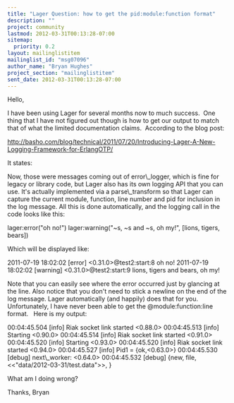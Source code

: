 ```yaml
---
title: "Lager Question: how to get the pid:module:function format"
description: ""
project: community
lastmod: 2012-03-31T00:13:28-07:00
sitemap:
  priority: 0.2
layout: mailinglistitem
mailinglist_id: "msg07096"
author_name: "Bryan Hughes"
project_section: "mailinglistitem"
sent_date: 2012-03-31T00:13:28-07:00
---
```


 
 
 Hello,

 I have been using Lager for several months now to much success.  One
 thing that I have not figured out though is how to get our output to
 match that of what the limited documentation claims.  According to
 the blog post:

http://basho.com/blog/technical/2011/07/20/Introducing-Lager-A-New-Logging-Framework-for-ErlangOTP/

 It states:

Now, those were
 messages coming out of error\\_logger, which is fine for legacy or
 library code, but Lager also has its own logging API that you can
 use. It's actually implemented via a parse\\_transform so that Lager
 can capture the current module, function, line number and pid for
 inclusion in the log message. All this is done automatically, and
 the logging call in the code looks like this:

lager:error("oh no!")
lager:warning("~s, ~s and ~s, oh my!", [lions, tigers, bears])


Which will be
 displayed like:

2011-07-19 18:02:02 [error] &lt;0.31.0&gt;@test2:start:8 oh no!
2011-07-19 18:02:02 [warning] &lt;0.31.0&gt;@test2:start:9 lions, tigers and bears, oh my!


Note that you can
 easily see where the error occurred just by glancing at the line.
 Also notice that you don't need to stick a newline on the end of
 the log message. Lager automatically (and happily) does that for
 you.
 Unfortunately, I have never been able to get the
 @module:function:line format.   Here is my output:

 00:04:45.504 [info] Riak socket link started &lt;0.88.0&gt;
 00:04:45.513 [info] Starting &lt;0.90.0&gt;
 00:04:45.514 [info] Riak socket link started &lt;0.91.0&gt;
 00:04:45.520 [info] Starting &lt;0.93.0&gt;
 00:04:45.520 [info] Riak socket link started &lt;0.94.0&gt;
 00:04:45.527 [info] Pid1 = {ok,&lt;0.63.0&gt;}
 00:04:45.530 [debug] next\\_worker: &lt;0.64.0&gt;
 00:04:45.532 [debug] {new, file,
 &lt;&lt;"data/2012-03-31/test.data"&gt;&gt;, }

What am I doing wrong?

 Thanks,
 Bryan

